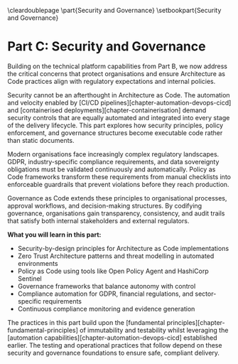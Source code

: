 \cleardoublepage
\part{Security and Governance}
\setbookpart{Security and Governance}

# Part C: Security and Governance

Building on the technical platform capabilities from Part B, we now address the critical concerns that protect organisations and ensure Architecture as Code practices align with regulatory expectations and internal policies.

Security cannot be an afterthought in Architecture as Code. The automation and velocity enabled by [CI/CD pipelines][chapter-automation-devops-cicd] and [containerised deployments][chapter-containerisation] demand security controls that are equally automated and integrated into every stage of the delivery lifecycle. This part explores how security principles, policy enforcement, and governance structures become executable code rather than static documents.

Modern organisations face increasingly complex regulatory landscapes. GDPR, industry-specific compliance requirements, and data sovereignty obligations must be validated continuously and automatically. Policy as Code frameworks transform these requirements from manual checklists into enforceable guardrails that prevent violations before they reach production.

Governance as Code extends these principles to organisational processes, approval workflows, and decision-making structures. By codifying governance, organisations gain transparency, consistency, and audit trails that satisfy both internal stakeholders and external regulators.

**What you will learn in this part:**

- Security-by-design principles for Architecture as Code implementations
- Zero Trust Architecture patterns and threat modelling in automated environments
- Policy as Code using tools like Open Policy Agent and HashiCorp Sentinel
- Governance frameworks that balance autonomy with control
- Compliance automation for GDPR, financial regulations, and sector-specific requirements
- Continuous compliance monitoring and evidence generation

The practices in this part build upon the [fundamental principles][chapter-fundamental-principles] of immutability and testability whilst leveraging the [automation capabilities][chapter-automation-devops-cicd] established earlier. The testing and operational practices that follow depend on these security and governance foundations to ensure safe, compliant delivery.
